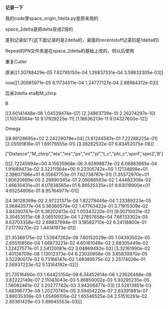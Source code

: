 **记录一下**

我的code里space_origin_1delta.py是原来用的

space_2delta是把delta变成2倍的

差别记录如下(这下面记录的是2delta的，桌面的recentstuff记录的是1delta的)





Repeat的PN文件夹是在space_2delta的基础上改的，供以后使用





重复Cutler

原来[[1.30788429e-05 7.92795150e-04 1.26837331e-04 3.59832305e-03]]

now[[1.30985971e-05 8.11734511e-04 1.24777127e-04 2.88984312e-03]]



后来2delta eta和M_chirp

B

[[3.60141448e-08 1.04539474e-07]
 [2.24863739e-10 2.26274297e-10]
 [1.10514094e-10 9.17929225e-11]
 [1.18636213e-11 9.04327600e-12]]

Omega

[[8.66128695e+02 2.24228079e+04]
 [3.61244587e-01 7.22288225e-01]
 [2.05591816e-01 1.69176555e-01]
 [3.38262532e-07 6.83452075e-06]]

["Distance","M_chirp","eta","ms","ps","ml","pl","t_c","phi_c",'spin1','spin2','B']

[[[2.72245994e+00 4.15635968e-06 3.92898873e-02 6.08883665e-04
   1.91689473e-02 3.32311564e+00 9.23305742e+00 1.12134898e+01
   2.39607166e+01 6.35667753e-01 7.62738787e-01]
  [1.35572970e+01 1.80620699e-05 2.26890345e-01 2.09088583e-02
   1.44482308e-02 1.46630431e+01 4.07838565e+01 6.96525335e+01
   9.63019900e+01 4.65254806e-01 8.95764977e-01]]

 [[4.36128399e-02 2.97221371e-08 1.82279446e-04 1.23389223e-05
   3.96843577e-04 5.36360579e-02 1.47763422e-01 3.71915309e-02
   3.84280747e-01 8.36202413e-02 1.00343220e-01]
  [9.00710031e-02 3.30453513e-08 3.06510923e-04 1.27857658e-04
   7.66133302e-05 9.63703358e-02 2.68837994e-01 3.18582710e-02
   6.24118800e-01 7.21779270e-02 1.44141973e-01]]

 [[1.35366175e-02 1.53947262e-08 7.60152029e-05 1.04393502e-05
   2.65515856e-04 1.66873221e-02 4.60161048e-02 2.68305449e-02
   1.22427577e-01 2.54120081e-02 3.04869492e-02]
  [3.32161990e-02 1.40138709e-08 1.13012373e-04 6.23020958e-05
   3.65839970e-05 3.52290017e-02 9.73166147e-02 1.66389575e-02
   2.25174026e-01 2.56937223e-02 5.13164192e-02]]

 [[1.73516490e-03 1.64423154e-09 8.34452614e-06 1.23626488e-08
   3.82222149e-07 2.11043043e-03 5.86850002e-03 5.93295235e-05
   1.58082461e-02 3.20277742e-03 3.84206477e-03]
  [3.52813851e-03 1.48396773e-09 1.20270745e-05 3.59454220e-07
   2.63391881e-07 3.86035306e-03 1.05496105e-02 1.65546525e-04
   2.51510291e-02 2.85361429e-03 5.69945553e-03]]]